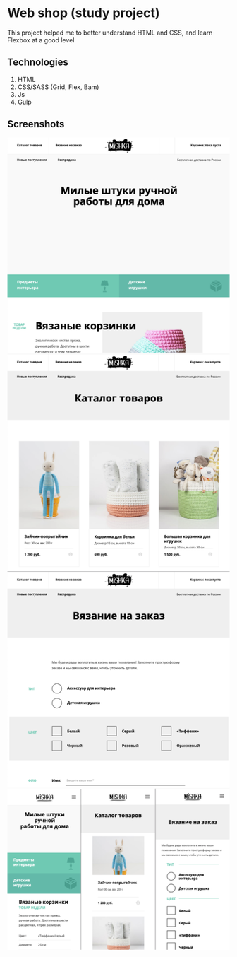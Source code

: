 # Web shop (study project)

This project helped me to better understand HTML and CSS, and learn Flexbox at a good level

## Technologies

1. HTML
2. CSS/SASS (Grid, Flex, Bam)
3. Js
4. Gulp

## Screenshots

  <img src="./screen/1.png" width="600" alt="screenshoot">
  <img src="./screen/2.png" width="600" alt="screenshoot">
  <img src="./screen/3.png" width="600" alt="screenshoot">
  <img src="./screen/4.png" width="650" alt="screenshoot">
